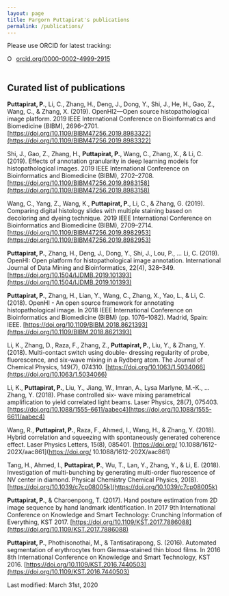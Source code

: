 ```yaml
---
layout: page
title: Pargorn Puttapirat's publications
permalink: /publications/
---
```


Please use ORCID for latest tracking:

<div itemscope itemtype="https://schema.org/Person"><a itemprop="sameAs" content="https://orcid.org/0000-0002-4999-2915" href="https://orcid.org/0000-0002-4999-2915" target="orcid.widget" rel="noopener noreferrer" style="vertical-align:top;"><img src="https://orcid.org/sites/default/files/images/orcid_16x16.png" style="width:1em;margin-right:.5em;" alt="ORCID iD icon">orcid.org/0000-0002-4999-2915</a></div>
<br />

## Curated list of publications

**Puttapirat, P.**, Li, C., Zhang, H., Deng, J., Dong, Y., Shi, J., He, H., Gao, Z., Wang, C., & Zhang, X. (2019). OpenHI2—Open source histopathological image platform. 2019 IEEE International Conference on Bioinformatics and Biomedicine (BIBM), 2696–2701. [https://doi.org/10.1109/BIBM47256.2019.8983322](https://doi.org/10.1109/BIBM47256.2019.8983322)

Shi, J., Gao, Z., Zhang, H., **Puttapirat, P.**, Wang, C., Zhang, X., & Li, C. (2019). Effects of annotation granularity in deep learning models for histopathological images. 2019 IEEE International Conference on Bioinformatics and Biomedicine (BIBM), 2702–2708. [https://doi.org/10.1109/BIBM47256.2019.8983158](https://doi.org/10.1109/BIBM47256.2019.8983158)

Wang, C., Yang, Z., Wang, K., **Puttapirat, P.**, Li, C., & Zhang, G. (2019). Comparing digital histology slides with multiple staining based on decoloring and dyeing technique. 2019 IEEE International Conference on Bioinformatics and Biomedicine (BIBM), 2709–2714. [https://doi.org/10.1109/BIBM47256.2019.8982953](https://doi.org/10.1109/BIBM47256.2019.8982953)

**Puttapirat, P.**, Zhang, H., Deng, J., Dong, Y., Shi, J., Lou, P., … Li, C. (2019). OpenHI: Open platform for histopathological image annotation. International Journal of Data Mining and Bioinformatics, 22(4), 328–349. [https://doi.org/10.1504/IJDMB.2019.101393](https://doi.org/10.1504/IJDMB.2019.101393)

**Puttapirat, P.**, Zhang, H., Lian, Y., Wang, C., Zhang, X., Yao, L., & Li, C. (2018). OpenHI - An open source framework for annotating histopathological image. In 2018 IEEE International Conference on Bioinformatics and Biomedicine (BIBM) (pp. 1076–1082). Madrid, Spain: IEEE. [https://doi.org/10.1109/BIBM.2018.8621393](https://doi.org/10.1109/BIBM.2018.8621393)

Li, K., Zhang, D., Raza, F., Zhang, Z., **Puttapirat, P.**, Liu, Y., & Zhang, Y. (2018). Multi-contact switch using double- dressing regularity of probe, fluorescence, and six-wave mixing in a Rydberg atom. The Journal of Chemical Physics, 149(7), 074310. [https://doi.org/10.1063/1.5034066](https://doi.org/10.1063/1.5034066)

Li, K., **Puttapirat, P.**, Liu, Y., Jiang, W., Imran, A., Lysa Marlyne, M.-K., ... Zhang, Y. (2018). Phase controlled six- wave mixing parametrical amplification to yield correlated light beams. Laser Physics, 28(7), 075403. [https://doi.org/10.1088/1555-6611/aabec4](https://doi.org/10.1088/1555-6611/aabec4)

Wang, R., **Puttapirat, P.**, Raza, F., Ahmed, I., Wang, H., & Zhang, Y. (2018). Hybrid correlation and squeezing with spontaneously generated coherence effect. Laser Physics Letters, 15(8), 085401. [https://doi.org/ 10.1088/1612-202X/aac861](https://doi.org/ 10.1088/1612-202X/aac861)

Tang, H., Ahmed, I., **Puttapirat, P.**, Wu, T., Lan, Y., Zhang, Y., & Li, E. (2018). Investigation of multi-bunching by generating multi-order fluorescence of NV center in diamond. Physical Chemistry Chemical Physics, 20(8). [https://doi.org/10.1039/c7cp08005k](https://doi.org/10.1039/c7cp08005k)

**Puttapirat, P.**, & Charoenpong, T. (2017). Hand posture estimation from 2D image sequence by hand landmark identification. In 2017 9th International Conference on Knowledge and Smart Technology: Crunching Information of Everything, KST 2017. [https://doi.org/10.1109/KST.2017.7886088](https://doi.org/10.1109/KST.2017.7886088)

**Puttapirat, P.**, Phothisonothai, M., & Tantisatirapong, S. (2016). Automated segmentation of erythrocytes from Giemsa-stained thin blood films. In 2016 8th International Conference on Knowledge and Smart Technology, KST 2016. [https://doi.org/10.1109/KST.2016.7440503](https://doi.org/10.1109/KST.2016.7440503)

Last modified: March 31st, 2020
